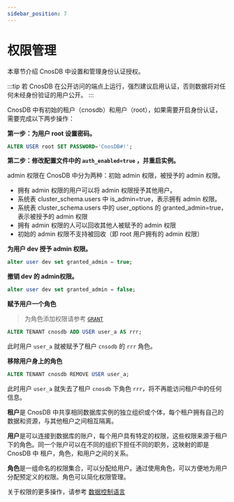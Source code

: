 ```yaml
---
sidebar_position: 7
---
```


# 权限管理

本章节介绍 CnosDB 中设置和管理身份认证授权。

:::tip
若 CnosDB 在公开访问的端点上运行，强烈建议启用认证，否则数据将对任何未经身份验证的用户公开。
:::

CnosDB 中有初始的租户（cnosdb）和用户（root），如果需要开启身份认证，需要完成以下两步操作：

**第一步：为用户 root 设置密码。**

```sql
ALTER USER root SET PASSWORD='CnosDB#!';
```

**第二步：修改配置文件中的 `auth_enabled=true` ，并重启实例。**

admin 权限在 CnosDB 中分为两种：初始 admin 权限，被授予的 admin 权限。

- 拥有 admin 权限的用户可以将 admin 权限授予其他用户。
- 系统表 cluster_schema.users 中 is_admin=true，表示拥有 admin 权限。
- 系统表 cluster_schema.users 中的 user_options 的 granted_admin=true，表示被授予的 admin 权限
- 拥有 admin 权限的人可以回收其他人被赋予的 admin 权限
- 初始的 admin 权限不支持被回收（即 root 用户拥有的 admin 权限）



**为用户 dev 授予 admin 权限。**

```sql
alter user dev set granted_admin = true;
```

**撤销 dev 的 admin权限。**

```sql
alter user dev set granted_admin = false;
```

**赋予用户一个角色**

> 为角色添加权限请参考 [`GRANT`](../reference/sql/dcl#grant)

```sql
ALTER TENANT cnosdb ADD USER user_a AS rrr;
```

此时用户 `user_a` 就被赋予了租户 `cnsodb` 的 `rrr` 角色。

**移除用户身上的角色**

```sql
ALTER TENANT cnosdb REMOVE USER user_a;
```

此时用户 `user_a` 就失去了租户 `cnosdb` 下角色 `rrr`，将不再能访问租户中的任何信息。

**租户**是 CnosDB 中共享相同数据库实例的独立组织或个体，每个租户拥有自己的数据和资源，与其他租户之间相互隔离。

**用户**是可以连接到数据库的账户，每个用户具有特定的权限，这些权限来源于租户下的角色。同一个账户可以在不同的组织下担任不同的职务，这映射的即是 CnosDB 中 租户，角色，和用户之间的关系。

**角色**是一组命名的权限集合，可以分配给用户。通过使用角色，可以方便地为用户分配预定义的权限。角色可以简化权限管理。

关于权限的更多操作，请参考 [数据控制语言](../reference/sql/dcl.md)

